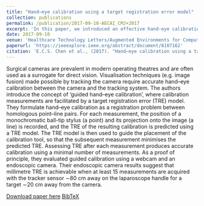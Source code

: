 ```yaml
---
title: "Hand–eye calibration using a target registration error model"
collection: publications
permalink: /publication/2017-09-10-AECAI_CMJ+2017
excerpt: 'In this paper, we introduced an effective hand-eye calibration for surgical camera where the measurement of the calibration fiducial is guided by a target registration error (TRE) model.'
date: 2017-09-10
venue: 'Healthcare Technology Letters/Augmented Environments for Computer Assisted Interventions (AE-CAI)'
paperurl: 'https://ieeexplore.ieee.org/abstract/document/8107162'
citation: 'E.C.S. Chen et al., (2017). "Hand–eye calibration using a target registration error model"; in <i>Healthcare Technology Letters</i>, 4(5), pp. 157-162.'
---
```


Surgical cameras are prevalent in modern operating theatres and are often used as a surrogate for direct vision. Visualisation techniques (e.g. image fusion) made possible by tracking the camera require accurate hand–eye calibration between the camera and the tracking system. The authors introduce the concept of ‘guided hand–eye calibration’, where calibration measurements are facilitated by a target registration error (TRE) model. They formulate hand–eye calibration as a registration problem between homologous point–line pairs. For each measurement, the position of a monochromatic ball-tip stylus (a point) and its projection onto the image (a line) is recorded, and the TRE of the resulting calibration is predicted using a TRE model. The TRE model is then used to guide the placement of the calibration tool, so that the subsequent measurement minimises the predicted TRE. Assessing TRE after each measurement produces accurate calibration using a minimal number of measurements. As a proof of principle, they evaluated guided calibration using a webcam and an endoscopic camera. Their endoscopic camera results suggest that millimetre TRE is achievable when at least 15 measurements are acquired with the tracker sensor ∼80 cm away on the laparoscope handle for a target ∼20 cm away from the camera.

[Download paper here](https://ieeexplore.ieee.org/abstract/document/8107162) [BibTeX](./../files/bibtex/CMJ+2017.bib)